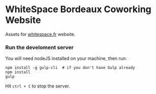 # WhiteSpace Bordeaux Coworking Website

Assets for [whitespace.fr](https://whitespace.fr) website.

### Run the develoment server

You will need nodeJS installed on your machine, then run:

```shell
npm install -g gulp-cli  # if you don't have Gulp already
npm install
gulp
```

Hit `ctrl + C` to stop the server.
